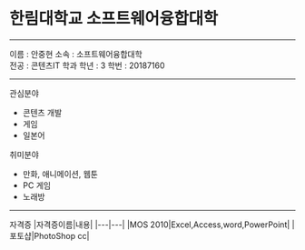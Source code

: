 # 한림대학교 소프트웨어융합대학
---

이름 : 안중현
소속 : 소프트웨어융합대학   
전공 : 콘텐츠IT 학과
학년 : 3
학번 : 20187160

---

관심분야
* 콘텐츠 개발
* 게임
* 일본어

취미분야   
* 만화, 애니메이션, 웹툰   
* PC 게임   
* 노래방

---

자격증
|자격증이름|내용|
|---|---|
|MOS 2010|Excel,Access,word,PowerPoint|
|포토샵|PhotoShop cc|
